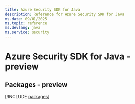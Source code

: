 ```yaml
---
title: Azure Security SDK for Java
description: Reference for Azure Security SDK for Java
ms.date: 09/01/2025
ms.topic: reference
ms.devlang: java
ms.service: security
---
```

# Azure Security SDK for Java - preview
## Packages - preview
[!INCLUDE [packages](security-index.md)]